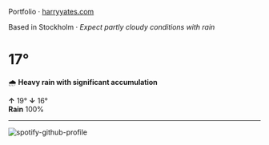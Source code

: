Portfolio · [harryyates.com](https://harryyates.com)

<!-- WEATHER_START -->
Based in Stockholm · *Expect partly cloudy conditions with rain*

# 17°
🌧️ **Heavy rain with significant accumulation**

**↑** 19° **↓** 16°  
**Rain** 100%

---
<!-- WEATHER_END -->

<p align="left">
  <a>
    <img src="https://spotify-github-profile.kittinanx.com/api/view?uid=bigbello&cover_image=true&theme=natemoo-re&show_offline=true&background_color=121212&interchange=false&bar_color=53b14f&bar_color_cover=false" alt="spotify-github-profile">
  </a>
</p>